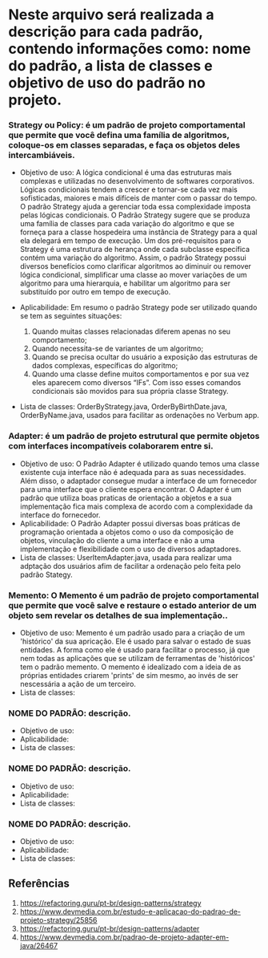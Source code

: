 # Neste arquivo será realizada a descrição para cada padrão, contendo informações como: nome do padrão, a lista de classes e objetivo de uso do padrão no projeto.

### Strategy ou Policy: é um padrão de projeto comportamental que permite que você defina uma família de algoritmos, coloque-os em classes separadas, e faça os objetos deles intercambiáveis.
- Objetivo de uso: A lógica condicional é uma das estruturas mais complexas e utilizadas no desenvolvimento de softwares corporativos. 
Lógicas condicionais tendem a crescer e tornar-se cada vez mais sofisticadas, maiores e mais difíceis de manter com o passar do tempo. 
O padrão Strategy ajuda a gerenciar toda essa complexidade imposta pelas lógicas condicionais. O Padrão Strategy sugere que se produza uma família de classes para cada variação 
do algoritmo e que se forneça para a classe hospedeira uma instância de Strategy para a qual ela delegará em tempo de execução. Um dos pré-requisitos para o Strategy é uma 
estrutura de herança onde cada subclasse específica contém uma variação do algoritmo. Assim, o padrão Strategy possui diversos benefícios como clarificar 
algoritmos ao diminuir ou remover lógica condicional, simplificar uma classe ao mover variações de um algoritmo para uma hierarquia, e habilitar um algoritmo 
para ser substituído por outro em tempo de execução.

- Aplicabilidade: Em resumo o padrão Strategy pode ser utilizado quando se tem as seguintes situações:

  1. Quando muitas classes relacionadas diferem apenas no seu comportamento;
  2. Quando necessita-se de variantes de um algoritmo;
  3. Quando se precisa ocultar do usuário a exposição das estruturas de dados complexas, específicas do algoritmo;
  4. Quando uma classe define muitos comportamentos e por sua vez eles aparecem como diversos “IFs”. Com isso esses comandos condicionais são movidos para sua própria classe Strategy.

- Lista de classes: OrderByStrategy.java, OrderByBirthDate.java, OrderByName.java, usados para facilitar as ordenações no Verbum app.

### Adapter: é um padrão de projeto estrutural que permite objetos com interfaces incompatíveis colaborarem entre si.
- Objetivo de uso: O Padrão Adapter é utilizado quando temos uma classe existente cuja interface não é adequada para as suas necessidades. Além disso, o adaptador consegue mudar a interface de um fornecedor para uma interface que o cliente espera encontrar. O Adapter é um padrão que utiliza boas praticas de orientação a objetos e a sua implementação fica mais complexa de acordo com a complexidade da interface do fornecedor.
- Aplicabilidade: O Padrão Adapter possui diversas boas práticas de programação orientada a objetos como o uso da composição de objetos, vinculação do cliente a uma interface e não a uma implementação e flexibilidade com o uso de diversos adaptadores.
- Lista de classes: UserItemAdapter.java, usada para realizar uma adptação dos usuários afim de facilitar a ordenação pelo feita pelo padrão Stategy.

### Memento: O Memento é um padrão de projeto comportamental que permite que você salve e restaure o estado anterior de um objeto sem revelar os detalhes de sua implementação..
- Objetivo de uso: Memento é um padrão usado para a criação de um 'histórico' da sua apricação. Ele é usado para salvar o estado de suas entidades. A forma como ele é usado para facilitar o processo, já que nem todas as aplicações que se utilizam de ferramentas de 'históricos' tem o padrão memento. O memento é idealizado com a ideia de as próprias entidades criarem 'prints' de sim mesmo, ao invés de ser nescessária a ação de um terceiro.
- Lista de classes:

### NOME DO PADRÃO: descrição.
- Objetivo de uso:
- Aplicabilidade:
- Lista de classes:

### NOME DO PADRÃO: descrição.
- Objetivo de uso:
- Aplicabilidade:
- Lista de classes:

### NOME DO PADRÃO: descrição.
- Objetivo de uso:
- Aplicabilidade:
- Lista de classes:

## Referências
1. https://refactoring.guru/pt-br/design-patterns/strategy
2. https://www.devmedia.com.br/estudo-e-aplicacao-do-padrao-de-projeto-strategy/25856
3. https://refactoring.guru/pt-br/design-patterns/adapter
4. https://www.devmedia.com.br/padrao-de-projeto-adapter-em-java/26467
